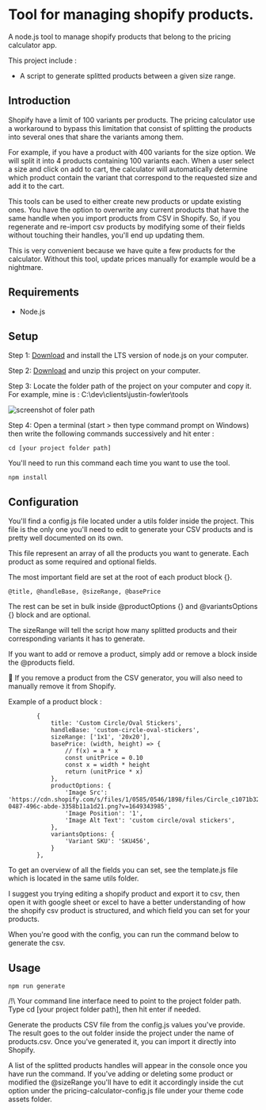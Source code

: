 # Tool for managing shopify products.
A node.js tool to manage shopify products that belong to the pricing calculator app.

This project include :
- A script to generate splitted products between a given size range.

## Introduction
Shopify have a limit of 100 variants per products. The pricing calculator use a workaround to bypass this limitation that consist of splitting the products
into several ones that share the variants among them.

For example, if you have a product with 400 variants for the size option. We will split it into 4 products containing 100 variants each. 
When a user select a size and click on add to cart, the calculator will automatically determine which product contain the variant that 
correspond to the requested size and add it to the cart.

This tools can be used to either create new products or update existing ones. 
You have the option to overwrite any current products that have the same handle when you import products from CSV in Shopify.
So, if you regenerate and re-import csv products by modifying some of their fields without touching their handles, you'll end up updating them.

This is very convenient because we have quite a few products for the calculator. Without this tool, update prices manually
for example would be a nightmare.

## Requirements
- Node.js

## Setup
Step 1: [Download](https://nodejs.org/dist/v16.14.2/node-v16.14.2-x64.msi) and install the LTS version of node.js on your computer.

Step 2: [Download](https://github.com/hugo-cdl/justin-fowler__stickershuttle-tools/archive/refs/heads/master.zip) and unzip this project on your computer.

Step 3: Locate the folder path of the project on your computer and copy it. For example, mine is : C:\dev\clients\justin-fowler\tools

![screenshot of foler path](https://i.ibb.co/LS8G2cD/screen-path.jpg)

Step 4: Open a terminal (start > then type command prompt on Windows) then write the following commands successively and hit enter :
```
cd [your project folder path]
```
You'll need to run this command each time you want to use the tool.
```
npm install
```
## Configuration
You'll find a config.js file located under a utils folder inside the project. This file is the only one you'll need to edit to generate your CSV products 
and is pretty well documented on its own.

This file represent an array of all the products you want to generate. Each product as some required and optional fields.

The most important field are set at the root of each product block {}.
```
@title, @handleBase, @sizeRange, @basePrice
```
The rest can be set in bulk inside @productOptions {} and @variantsOptions {} block and are optional.

The sizeRange will tell the script how many splitted products and their corresponding variants it has to generate.

If you want to add or remove a product, simply add or remove a block inside the @products field.

🚨 If you remove a product from the CSV generator, you will also need to manually remove it from Shopify.

Example of a product block :
```
        {
            title: 'Custom Circle/Oval Stickers',
            handleBase: 'custom-circle-oval-stickers',
            sizeRange: ['1x1', '20x20'],
            basePrice: (width, height) => {
                // f(x) = a * x
                const unitPrice = 0.10 
                const x = width * height 
                return (unitPrice * x)
            },
            productOptions: {
                'Image Src': 'https://cdn.shopify.com/s/files/1/0585/0546/1898/files/Circle_c1071b32-0487-496c-abde-3358b11a1d21.png?v=1649343985',
                'Image Position': '1',
                'Image Alt Text': 'custom circle/oval stickers',
            },
            variantsOptions: {
                'Variant SKU': 'SKU456',
            }
        },
```

To get an overview of all the fields you can set, see the template.js file which is located in the same utils folder.

I suggest you trying editing a shopify product and export it to csv, then open it with google sheet or excel to have a better understanding
of how the shopify csv product is structured, and which field you can set for your products.

When you're good with the config, you can run the command below to generate the csv.

## Usage
```
npm run generate
```
/!\ Your command line interface need to point to the project folder path. Type cd [your project folder path], then hit enter if needed.

Generate the products CSV file from the config.js values you've provide.
The result goes to the out folder inside the project under the name of products.csv. Once you've generated it, you can import it directly into Shopify.

A list of the splitted products handles will appear in the console once you have run the command. If you've adding or deleting some product 
or modified the @sizeRange you'll have to edit it accordingly inside the cut option under the pricing-calculator-config.js file under your 
theme code assets folder.

